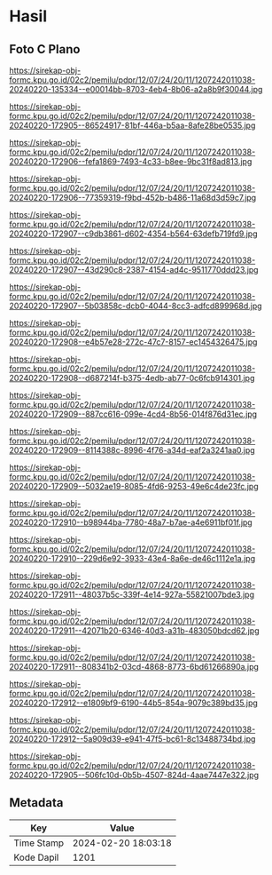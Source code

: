 # Hasil

## Foto C Plano

https://sirekap-obj-formc.kpu.go.id/02c2/pemilu/pdpr/12/07/24/20/11/1207242011038-20240220-135334--e00014bb-8703-4eb4-8b06-a2a8b9f30044.jpg

https://sirekap-obj-formc.kpu.go.id/02c2/pemilu/pdpr/12/07/24/20/11/1207242011038-20240220-172905--86524917-81bf-446a-b5aa-8afe28be0535.jpg

https://sirekap-obj-formc.kpu.go.id/02c2/pemilu/pdpr/12/07/24/20/11/1207242011038-20240220-172906--fefa1869-7493-4c33-b8ee-9bc31f8ad813.jpg

https://sirekap-obj-formc.kpu.go.id/02c2/pemilu/pdpr/12/07/24/20/11/1207242011038-20240220-172906--77359319-f9bd-452b-b486-11a68d3d59c7.jpg

https://sirekap-obj-formc.kpu.go.id/02c2/pemilu/pdpr/12/07/24/20/11/1207242011038-20240220-172907--c9db3861-d602-4354-b564-63defb719fd9.jpg

https://sirekap-obj-formc.kpu.go.id/02c2/pemilu/pdpr/12/07/24/20/11/1207242011038-20240220-172907--43d290c8-2387-4154-ad4c-9511770ddd23.jpg

https://sirekap-obj-formc.kpu.go.id/02c2/pemilu/pdpr/12/07/24/20/11/1207242011038-20240220-172907--5b03858c-dcb0-4044-8cc3-adfcd899968d.jpg

https://sirekap-obj-formc.kpu.go.id/02c2/pemilu/pdpr/12/07/24/20/11/1207242011038-20240220-172908--e4b57e28-272c-47c7-8157-ec1454326475.jpg

https://sirekap-obj-formc.kpu.go.id/02c2/pemilu/pdpr/12/07/24/20/11/1207242011038-20240220-172908--d687214f-b375-4edb-ab77-0c6fcb914301.jpg

https://sirekap-obj-formc.kpu.go.id/02c2/pemilu/pdpr/12/07/24/20/11/1207242011038-20240220-172909--887cc616-099e-4cd4-8b56-014f876d31ec.jpg

https://sirekap-obj-formc.kpu.go.id/02c2/pemilu/pdpr/12/07/24/20/11/1207242011038-20240220-172909--8114388c-8996-4f76-a34d-eaf2a3241aa0.jpg

https://sirekap-obj-formc.kpu.go.id/02c2/pemilu/pdpr/12/07/24/20/11/1207242011038-20240220-172909--5032ae19-8085-4fd6-9253-49e6c4de23fc.jpg

https://sirekap-obj-formc.kpu.go.id/02c2/pemilu/pdpr/12/07/24/20/11/1207242011038-20240220-172910--b98944ba-7780-48a7-b7ae-a4e6911bf01f.jpg

https://sirekap-obj-formc.kpu.go.id/02c2/pemilu/pdpr/12/07/24/20/11/1207242011038-20240220-172910--229d6e92-3933-43e4-8a6e-de46c1112e1a.jpg

https://sirekap-obj-formc.kpu.go.id/02c2/pemilu/pdpr/12/07/24/20/11/1207242011038-20240220-172911--48037b5c-339f-4e14-927a-55821007bde3.jpg

https://sirekap-obj-formc.kpu.go.id/02c2/pemilu/pdpr/12/07/24/20/11/1207242011038-20240220-172911--42071b20-6346-40d3-a31b-483050bdcd62.jpg

https://sirekap-obj-formc.kpu.go.id/02c2/pemilu/pdpr/12/07/24/20/11/1207242011038-20240220-172911--808341b2-03cd-4868-8773-6bd61266890a.jpg

https://sirekap-obj-formc.kpu.go.id/02c2/pemilu/pdpr/12/07/24/20/11/1207242011038-20240220-172912--e1809bf9-6190-44b5-854a-9079c389bd35.jpg

https://sirekap-obj-formc.kpu.go.id/02c2/pemilu/pdpr/12/07/24/20/11/1207242011038-20240220-172912--5a909d39-e941-47f5-bc61-8c13488734bd.jpg

https://sirekap-obj-formc.kpu.go.id/02c2/pemilu/pdpr/12/07/24/20/11/1207242011038-20240220-172905--506fc10d-0b5b-4507-824d-4aae7447e322.jpg


## Metadata

| Key        | Value               |
| ---------- | ------------------- |
| Time Stamp | 2024-02-20 18:03:18 |
| Kode Dapil | 1201                |



